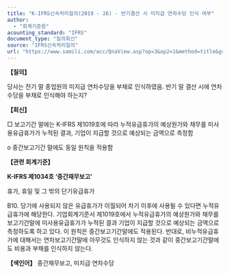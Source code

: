 ```yaml
---
title: "K-IFRS신속처리질의(2019 - 26) - 반기결산 시 미지급 연차수당 인식 여부"
author:
  - "회계기준원"
acounting_standard: "IFRS"
document_type: "질의회신"
source: "IFRS신속처리질의"
url: "https://www.samili.com/acc/QnaView.asp?op=3&op2=1&method=title&group=2124-15;1&orgcode=3&searchword=&page=41&code=K%2DIFRS%EC%8B%A0%EC%86%8D%EC%B2%98%EB%A6%AC%EC%A7%88%EC%9D%98%2D26%3A201907"
---
```

**【질의】**

  

당사는 전기 말 종업원의 미지급 연차수당을 부채로 인식하였음. 반기 말 결산 시에 연차수당을 부채로 인식해야 하는지?

  
  

**【회신】**

  

□ 보고기간 말에는 K-IFRS 제1019호에 따라 누적유급휴가의 예상원가와 채무를 미사용유급휴가가 누적된 결과, 기업이 지급할 것으로 예상되는 금액으로 측정함

  

o 중간보고기간 말에도 동일 원칙을 적용함

  
  

**【관련 회계기준】**

  

**K-IFRS 제1034호 ‘중간재무보고’**

  

휴가, 휴일 및 그 밖의 단기유급휴가

  

B10. 당기에 사용되지 않은 유급휴가가 이월되어 차기 이후에 사용될 수 있다면 누적유급휴가에 해당한다. 기업회계기준서 제1019호에서 누적유급휴가의 예상원가와 채무를 보고기간말에 미사용유급휴가가 누적된 결과 기업이 지급할 것으로 예상되는 금액으로 측정하도록 하고 있다. 이 원칙은 중간보고기간말에도 적용된다. 반대로, 비누적유급휴가에 대해서는 연차보고기간말에 아무것도 인식하지 않는 것과 같이 중간보고기간말에도 비용과 부채를 인식하지 않는다.

  
  

**【색인어】** 중간재무보고, 미지급 연차수당
